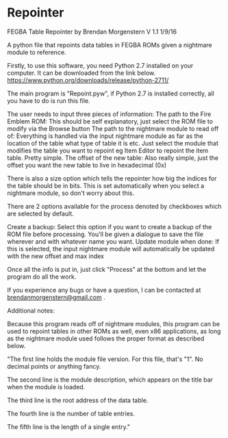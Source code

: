 # Repointer

FEGBA Table Repointer by Brendan Morgenstern V 1.1 1/9/16

A python file that repoints data tables in FEGBA ROMs given a nightmare module to reference.

Firstly, to use this software, you need Python 2.7 installed on your computer. It can be downloaded from the link below.
https://www.python.org/downloads/release/python-2711/

The main program is "Repoint.pyw", if Python 2.7 is installed correctly, all you have to do is run this file.

The user needs to input three pieces of information:
The path to the Fire Emblem ROM:
	This should be self explanatory, just select the ROM file to modify via the Browse button 
The path to the nightmare module to read off of:
	Everything is handled via the input nightmare module as far as the location of the table what type of table it is etc. 
	Just select the module that modifies the table you want to repoint eg Item Editor to repoint the item table. Pretty simple.
The offset of the new table:
	Also really simple, just the offset you want the new table to live in hexadecimal (0x)

There is also a size option which tells the repointer how big the indices for the table should be in bits. 
This is set automatically when you select a nightmare module, so don't worry about this.

There are 2 options available for the process denoted by checkboxes which are selected by default. 

Create a backup:
	Select this option if you want to create a backup of the ROM file before processing. 
	You'll be given a dialogue to save the file	wherever and with whatever name you want.
Update module when done:
	If this is selected, the input nightmare module will automatically be updated with the new offset and max index

Once all the info is put in, just click "Process" at the bottom and let the program do all the work.

If you experience any bugs or have a question, I can be contacted at brendanmorgenstern@gmail.com .

Additional notes:

Because this program reads off of nightmare modules, this program can be used to repoint tables in other ROMs as well, 
even x86 applications, as long as the nightmare module used follows the proper format as described below.

"The first line holds the module file version. For this file, that's "1". No decimal points or anything fancy.

The second line is the module description, which appears on the title bar when the module is loaded.

The third line is the root address of the data table.

The fourth line is the number of table entries.

The fifth line is the length of a single entry."
